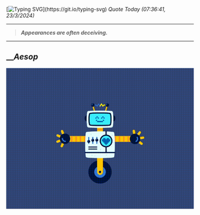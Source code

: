 [![Typing SVG](https://readme-typing-svg.herokuapp.com?font=Press+Start+2P&color=C2F784&size=35&width=900&height=100&lines=Hello+World%2C+I'm+Hung+!)](https://git.io/typing-svg) 
_Quote Today (07:36:41, 23/3/2024)_
___
>**_Appearances are often deceiving._**
___

## __**_Aesop_**

![RobotDance](src/assets/images/robot-dancing-dribble.gif?style=center)
